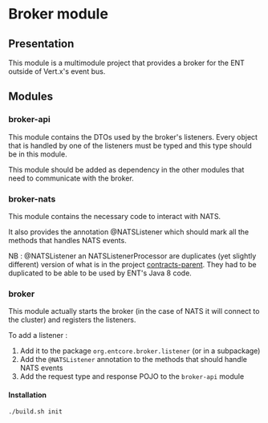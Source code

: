 # Broker module

## Presentation

This module is a multimodule project that provides a broker for the ENT outside of Vert.x's event bus.

## Modules

### broker-api

This module contains the DTOs used by the broker's listeners.
Every object that is handled by one of the listeners must be typed and 
this type should be in this module.

This module should be added as dependency in the other modules that need to communicate with the broker.

### broker-nats

This module contains the necessary code to interact with NATS.

It also provides the annotation @NATSListener which should mark all the methods that handles NATS events.

NB : @NATSListener an NATSListenerProcessor are duplicates (yet slightly different) version of what is in the project
[contracts-parent](https://github.com/edificeio/edifice-quarkus-contracts-parent). They had to be duplicated to be able
to be used by ENT's Java 8 code.

### broker

This module actually starts the broker (in the case of NATS it will connect to the cluster) and registers the listeners.

To add a listener :
1. Add it to the package `org.entcore.broker.listener` (or in a subpackage)
2. Add the `@NATSListener` annotation to the methods that should handle NATS events
3. Add the request type and response POJO to the `broker-api` module

#### Installation

```shell
./build.sh init
```



